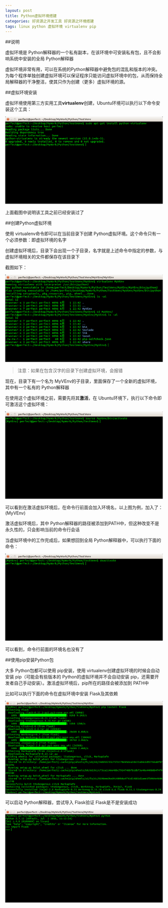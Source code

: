 ```yaml
---
layout: post
title: Python虚拟环境搭建
categories: 好资源之开发工具 好资源之环境搭建
tags: linux python 虚拟环境 virtualenv pip
---
```


##说明

虚拟环境是 Python解释器的一个私有副本，在该环境中可安装私有包，且不会影响系统中安装的全局 Python解释器

虚拟环境非常有用，可以在系统的Python解释器中避免包的混乱和版本的冲突。为每个程序单独创建虚拟环境可以保证程序只能访问虚拟环境中的包，从而保持全局解释器的干净整洁，使其只作为创建（更多）虚拟环境的源。

##虚拟环境安装

虚拟环境使用第三方实用工具**virtualenv**创建，Ubuntu环境可以执行以下命令安装这个工具：

![img](../media/image/2016-08-01/01.png)

上面截图中说明该工具之前已经安装过了

##创建Python虚拟环境

使用 virtualenv命令即可以在当前目录下创建 Python虚拟环境。这个命令只有一个必须参数：即虚拟环境的名字

创建虚拟环境后，目录下会出现一个子目录，名字就是上述命令中指定的参数，与虚拟环境相关的文件都保存在该目录下

截图如下：

![img](../media/image/2016-08-01/02.png)

>注意：如果在包含汉字的目录下创建虚拟环境，会报错

现在，目录下有一个名为 MyVEnv的子目录，里面保存了一个全新的虚拟环境，其中有一个私有的 Python解释器

在使用这个虚拟环境之前，需要先将其**激活**，在 Ubuntu环境下，执行以下命令即可激活这个虚拟环境：

![img](../media/image/2016-08-01/03.png)

可以看到在激活虚拟环境后，在命令行前面会加入环境名，以上图为例，加入了：(MyVEnv)

激活虚拟环境后，其中 Python解释器的路径被添加到PATH中，但这种改变不是永久性的，只会影响当前的命令行会话

当虚拟环境中的工作完成后，如果想回到全局 Python解释器中，可以执行下面的命令：

![img](../media/image/2016-08-01/04.png)

可以看到，命令行前面的环境名也没有了

##使用pip安装Python包

大多 Python包都可以使用 pip安装，使用 virtualenv创建虚拟环境的时候会自动安装 pip（可能会有些版本的 Python的虚拟环境并不会自动安装 pip，还需要开发者自己手动安装）。激活虚拟环境后，pip所在的路径会被添加到 PATH中

比如可以执行下面的命令在虚拟环境中安装 Flask及其依赖

![img](../media/image/2016-08-01/05.png)

可以启动 Python解释器，尝试导入 Flask验证 Flask是不是安装成功

![img](../media/image/2016-08-01/06.png)